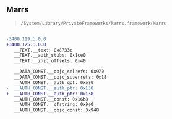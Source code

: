 ## Marrs

> `/System/Library/PrivateFrameworks/Marrs.framework/Marrs`

```diff

-3400.119.1.0.0
+3400.125.1.0.0
   __TEXT.__text: 0x8733c
   __TEXT.__auth_stubs: 0x1ce0
   __TEXT.__init_offsets: 0x40

   __DATA_CONST.__objc_selrefs: 0x970
   __DATA_CONST.__objc_superrefs: 0x18
   __AUTH_CONST.__auth_got: 0xe80
-  __AUTH_CONST.__auth_ptr: 0x130
+  __AUTH_CONST.__auth_ptr: 0x138
   __AUTH_CONST.__const: 0x16b8
   __AUTH_CONST.__cfstring: 0x9e0
   __AUTH_CONST.__objc_const: 0x948

```
